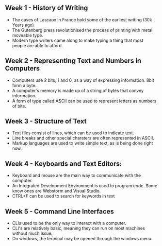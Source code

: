 ## Week 1 - History of Writing
- The caves of Lascaux in France hold some of the earliest writing (30k Years ago)
- The Gutenberg press revolutionised the process of printing with metal moveable type.
- Modern type writers came along to make typing a thing that most people are able to afford.

## Week 2 - Representing Text and Numbers in Computers
- Computers use 2 bits, 1 and 0, as a way of expressing information. 8bit form a byte.
- A computer's memory is made up of a string of bytes that convey information.
- A form of type called ASCII can be used to represent letters as numbers of bits.
 
## Week 3 - Structure of Text
- Text files consist of lines, which can be used to indicate text.
- Line breaks and other special charaters are often represented in ASCII.
- Markup languages are used to write simple text, as is being done right now.
 
## Week 4 - Keyboards and Text Editors:
- Keyboard and mouse are the main way to communicate with the computer.
- An Integrated Development Environment is used to program code. Some know ones are Webstorm and Visual Studio.
- CTRL+F can be used to search for keywords in text
 
## Week 5 - Command Line Interfaces
- CLIs used to be the only way to interact with a computer.
- CLI's are relatively basic, meaning they can run on most machines without much issue.
- On windows, the terminal may be opened through the windows menu.
  
